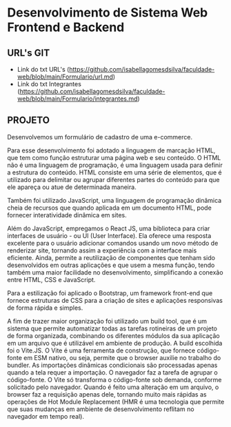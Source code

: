 # **Desenvolvimento de Sistema Web Frontend e Backend**

## **URL's GIT**
- Link do txt URL's (https://github.com/isabellagomesdsilva/faculdade-web/blob/main/Formulario/url.md)
- Link do txt Integrantes (https://github.com/isabellagomesdsilva/faculdade-web/blob/main/Formulario/integrantes.md)

## **PROJETO**
Desenvolvemos um formulário de cadastro de uma e-commerce. 

Para esse desenvolvimento foi adotado a linguagem de marcação HTML, que tem como função estruturar uma página web e seu conteúdo. O HTML não é uma linguagem de programação, é uma linguagem usada para definir a estrutura do conteúdo. HTML consiste em uma série de elementos, que é utilizado para delimitar ou agrupar diferentes partes do conteúdo para que ele apareça ou atue de determinada maneira. 

Também foi utilizado JavaScript, uma linguagem de programação dinâmica cheia de recursos que quando aplicada em um documento HTML, pode fornecer interatividade dinâmica em sites. 

Além do JavaScript, empregamos o React JS, uma biblioteca para criar interfaces de usuário - ou UI (User Interface). Ela oferece uma resposta excelente para o usuário adicionar comandos usando um novo método de renderizar site, tornando assim a experiência com a interface mais eficiente. Ainda, permite a reutilização de componentes que tenham sido desenvolvidos em outras aplicações e que usem a mesma função, tendo também uma maior facilidade no desenvolvimento, simplificando a conexão entre HTML, CSS e JavaScript.

Para a estilização foi aplicado o Bootstrap, um framework front-end que fornece estruturas de CSS para a criação de sites e aplicações responsivas de forma rápida e simples.

A fim de trazer maior organização foi utilizado um build tool, que é um sistema que permite automatizar todas as tarefas rotineiras de um projeto de forma organizada, combinando os diferentes módulos da sua aplicação em um arquivo que é utilizável em ambiente de produção. A build escolhida foi o Vite.JS. O Vite é uma ferramenta de construção, que fornece código-fonte em ESM nativo, ou seja, permite que o browser auxilie no trabalho do bundler. As importações dinâmicas condicionais são processadas apenas quando a tela requer a importação. O navegador faz a tarefa de agrupar o código-fonte. O Vite só transforma o código-fonte sob demanda, conforme solicitado pelo navegador. Quando é feito uma alteração em um arquivo, o browser faz a requisição apenas dele, tornando muito mais rápidas as operações de Hot Module Replacement (HMR é uma tecnologia que permite que suas mudanças em ambiente de desenvolvimento reflitam no navegador em tempo real).